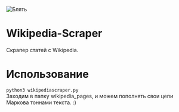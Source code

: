 ![Блять](https://sun9-10.userapi.com/impf/rr-cUtvUA3VxSPrD3xxzbcyaRffX_ZV_ei6VRg/RKI0VOEWgYw.jpg?size=1920x602&quality=96&proxy=1&sign=fa1fba5f6a8c2159380947ca6adff41c&type=album)
# Wikipedia-Scraper
Скрапер статей с Wikipedia.  
# Использование  
```python3 wikipediascraper.py```  
Заходим в папку wikipedia_pages, и можем пополнять свои цепи Маркова тоннами текста. :)
